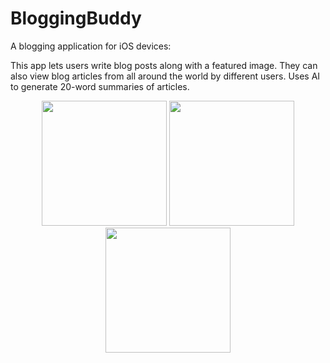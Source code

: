 # BloggingBuddy
A blogging application for iOS devices:

This app lets users write blog posts along with a featured image. They can also view blog articles from all around the world by different users.
Uses AI to generate 20-word summaries of articles.




<center><img src="https://github.com/DOPO2/BloggingBuddy/assets/73553969/8fbbb3c4-f572-44b0-81b2-b2b81e762ed4" width= 200px>   <img src=https://github.com/DOPO2/BloggingBuddy/assets/73553969/889f852b-6715-45a1-9372-7ae580bdd574 width=200px>   <img src="https://github.com/DOPO2/BloggingBuddy/assets/73553969/06b1fb12-1433-4718-9d27-deb70da1c29b" width= 200px></center>
